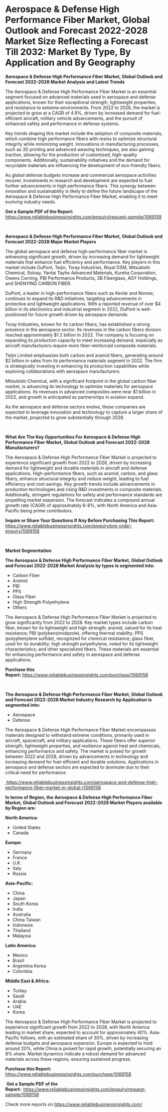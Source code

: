 <p><h1>Aerospace & Defense High Performance Fiber Market, Global Outlook and Forecast 2022-2028 Market Size Reflecting a Forecast Till 2032: Market By Type, By Application and By Geography</h1></p><p><strong>Aerospace & Defense High Performance Fiber Market, Global Outlook and Forecast 2022-2028 Market Analysis and Latest Trends</strong></p>
<p><p>The Aerospace & Defense High Performance Fiber Market is an essential segment focused on advanced materials used in aerospace and defense applications, known for their exceptional strength, lightweight properties, and resistance to extreme environments. From 2022 to 2028, the market is projected to grow at a CAGR of 4.9%, driven by increased demand for fuel-efficient aircraft, military vehicle advancements, and the pursuit of enhanced safety and performance in defense systems.</p><p>Key trends shaping this market include the adoption of composite materials, which combine high performance fibers with resins to optimize structural integrity while minimizing weight. Innovations in manufacturing processes, such as 3D printing and advanced weaving techniques, are also gaining traction, allowing for the production of customized, high-quality components. Additionally, sustainability initiatives and the demand for recyclable materials are influencing the development of eco-friendly fibers.</p><p>As global defense budgets increase and commercial aerospace activities recover, investments in research and development are expected to fuel further advancements in high performance fibers. This synergy between innovation and sustainability is likely to define the future landscape of the Aerospace & Defense High Performance Fiber Market, enabling it to meet evolving industry needs.</p></p>
<p><strong>Get a Sample PDF of the Report:&nbsp;</strong> <a href="https://www.reliablebusinessinsights.com/enquiry/request-sample/1069158?utm_campaign=3256&utm_medium=2&utm_source=Github&utm_content=ia&utm_term=21032025&utm_id=aerospace-defense-high-performance-fiber-market-global-outlook-and-forecast-2022-2028">https://www.reliablebusinessinsights.com/enquiry/request-sample/1069158</a></p>
<p>&nbsp;</p>
<p><strong>Aerospace & Defense High Performance Fiber Market, Global Outlook and Forecast 2022-2028 Major Market Players</strong></p>
<p><p>The global aerospace and defense high-performance fiber market is witnessing significant growth, driven by increasing demand for lightweight materials that enhance fuel efficiency and performance. Key players in this market include DuPont, Teijin, Toray Industries, Royal DSM, Mitsubishi Chemical, Solvay, Yantai Tayho Advanced Materials, Kureha Corporation, Owens Corning, PBI Performance Products, 3B Fiberglass, AGY Holdings, and SHENYING CARBON FIBER.</p><p>DuPont, a leader in high-performance fibers such as Kevlar and Nomex, continues to expand its R&D initiatives, targeting advancements in protective and lightweight applications. With a reported revenue of over $4 billion in its electronics and industrial segment in 2022, DuPont is well-positioned for future growth driven by aerospace demands.</p><p>Toray Industries, known for its carbon fibers, has established a strong presence in the aerospace sector. Its revenues in the carbon fibers division reached approximately $1.2 billion in 2022. The company is focusing on expanding its production capacity to meet increasing demand, especially as aircraft manufacturers require more fiber-reinforced composite materials.</p><p>Teijin Limited emphasizes both carbon and aramid fibers, generating around $2 billion in sales from its performance materials segment in 2022. The firm is strategically investing in enhancing its production capabilities while exploring collaborations with aerospace manufacturers.</p><p>Mitsubishi Chemical, with a significant footprint in the global carbon fiber market, is advancing its technology to optimize materials for aerospace applications. Its revenues in advanced composites were near $1 billion in 2022, and growth is anticipated as partnerships in aviation expand.</p><p>As the aerospace and defense sectors evolve, these companies are expected to leverage innovation and technology to capture a larger share of the market, projected to grow substantially through 2028.</p></p>
<p>&nbsp;</p>
<p><strong>What Are The Key Opportunities For Aerospace & Defense High Performance Fiber Market, Global Outlook and Forecast 2022-2028 Manufacturers?</strong></p>
<p><p>The Aerospace & Defense High Performance Fiber Market is projected to experience significant growth from 2022 to 2028, driven by increasing demand for lightweight and durable materials in aircraft and defense applications. High-performance fibers, such as aramid, carbon, and glass fibers, enhance structural integrity and reduce weight, leading to fuel efficiency and cost savings. Key growth trends include advancements in production technologies and rising R&D investments in composite materials. Additionally, stringent regulations for safety and performance standards are propelling market expansion. The forecast indicates a compound annual growth rate (CAGR) of approximately 6-8%, with North America and Asia-Pacific being prime contributors.</p></p>
<p><strong>Inquire or Share Your Questions If Any Before Purchasing This Report:</strong> <a href="https://www.reliablebusinessinsights.com/enquiry/pre-order-enquiry/1069158?utm_campaign=3256&utm_medium=2&utm_source=Github&utm_content=ia&utm_term=21032025&utm_id=aerospace-defense-high-performance-fiber-market-global-outlook-and-forecast-2022-2028">https://www.reliablebusinessinsights.com/enquiry/pre-order-enquiry/1069158</a></p>
<p>&nbsp;</p>
<p><strong>Market Segmentation</strong></p>
<p><strong>The Aerospace & Defense High Performance Fiber Market, Global Outlook and Forecast 2022-2028 Market Analysis by types is segmented into:</strong></p>
<p><ul><li>Carbon Fiber</li><li>Aramid</li><li>PBI</li><li>PPS</li><li>Glass Fiber</li><li>High Strength Polyethylene</li><li>Others</li></ul></p>
<p><p>The Aerospace & Defense High Performance Fiber Market is projected to grow significantly from 2022 to 2028. Key market types include carbon fiber, known for its lightweight and high strength; aramid, valued for its heat resistance; PBI (polybenzimidazole), offering thermal stability; PPS (polyphenylene sulfide), recognized for chemical resistance; glass fiber, used for its durability; high strength polyethylene, noted for its lightweight characteristics; and other specialized fibers. These materials are essential for enhancing performance and safety in aerospace and defense applications.</p></p>
<p><strong>Purchase this Report:&nbsp;</strong><a href="https://www.reliablebusinessinsights.com/purchase/1069158?utm_campaign=3256&utm_medium=2&utm_source=Github&utm_content=ia&utm_term=21032025&utm_id=aerospace-defense-high-performance-fiber-market-global-outlook-and-forecast-2022-2028">https://www.reliablebusinessinsights.com/purchase/1069158</a></p>
<p>&nbsp;</p>
<p><strong>The Aerospace & Defense High Performance Fiber Market, Global Outlook and Forecast 2022-2028 Market Industry Research by Application is segmented into:</strong></p>
<p><ul><li>Aerospace</li><li>Defense</li></ul></p>
<p><p>The Aerospace & Defense High Performance Fiber Market encompasses materials designed to withstand extreme conditions, primarily used in aircraft, spacecraft, and military applications. These fibers offer superior strength, lightweight properties, and resilience against heat and chemicals, enhancing performance and safety. The market is poised for growth between 2022 and 2028, driven by advancements in technology and increasing demand for fuel-efficient and durable solutions. Applications in aerospace and defense sectors are expected to dominate due to their critical need for performance.</p></p>
<p><a href="https://www.reliablebusinessinsights.com/aerospace-and-defense-high-performance-fiber-market-in-global-r1069158?utm_campaign=3256&utm_medium=2&utm_source=Github&utm_content=ia&utm_term=21032025&utm_id=aerospace-defense-high-performance-fiber-market-global-outlook-and-forecast-2022-2028">&nbsp;https://www.reliablebusinessinsights.com/aerospace-and-defense-high-performance-fiber-market-in-global-r1069158</a></p>
<p><strong>In terms of Region, the Aerospace & Defense High Performance Fiber Market, Global Outlook and Forecast 2022-2028 Market Players available by Region are:</strong></p>
<p>
    <p> <strong> North America: </strong>
        <ul>
            <li>United States</li>
            <li>Canada</li>
        </ul>
        </p> 
    <p> <strong> Europe: </strong>
        <ul>
            <li>Germany</li>
            <li>France</li>
            <li>U.K.</li>
            <li>Italy</li>
            <li>Russia</li>
        </ul>
        </p> 
    <p> <strong> Asia-Pacific: </strong>
        <ul>
            <li>China</li>
            <li>Japan</li>
            <li>South Korea</li>
            <li>India</li>
            <li>Australia</li>
            <li>China Taiwan</li>
            <li>Indonesia</li>
            <li>Thailand</li>
            <li>Malaysia</li>
        </ul>
        </p> 
    <p> <strong> Latin America: </strong>
        <ul>
            <li>Mexico</li>
            <li>Brazil</li>
            <li>Argentina Korea</li>
            <li>Colombia</li>
        </ul>
        </p> 
    <p> <strong> Middle East & Africa: </strong>
        <ul>
            <li>Turkey</li>
            <li>Saudi</li>
            <li>Arabia</li>
            <li>UAE</li>
            <li>Korea</li>
        </ul>
    </p>
    </p>
<p><p>The Aerospace & Defense High Performance Fiber Market is projected to experience significant growth from 2022 to 2028, with North America leading in market share, expected to account for approximately 40%. Asia-Pacific follows, with an estimated share of 30%, driven by increasing defense budgets and aerospace expansion. Europe is expected to hold around 20%, while China is poised for rapid growth, potentially securing an 8% share. Market dynamics indicate a robust demand for advanced materials across these regions, ensuring sustained progress.</p></p>
<p><strong>Purchase this Report: </strong><a href="https://www.reliablebusinessinsights.com/purchase/1069158?utm_campaign=3256&utm_medium=2&utm_source=Github&utm_content=ia&utm_term=21032025&utm_id=aerospace-defense-high-performance-fiber-market-global-outlook-and-forecast-2022-2028">https://www.reliablebusinessinsights.com/purchase/1069158</a></p>
<p>&nbsp;<strong>Get a Sample PDF of the Report:&nbsp;&nbsp;</strong><a href="https://www.reliablebusinessinsights.com/enquiry/request-sample/1069158?utm_campaign=3256&utm_medium=2&utm_source=Github&utm_content=ia&utm_term=21032025&utm_id=aerospace-defense-high-performance-fiber-market-global-outlook-and-forecast-2022-2028">https://www.reliablebusinessinsights.com/enquiry/request-sample/1069158</a></p>
<p><strong></strong></p>
<p>Check more reports on <a href="https://www.reliablebusinessinsights.com/?utm_campaign=3256&utm_medium=2&utm_source=Github&utm_content=ia&utm_term=21032025&utm_id=aerospace-defense-high-performance-fiber-market-global-outlook-and-forecast-2022-2028">https://www.reliablebusinessinsights.com/</a></p>